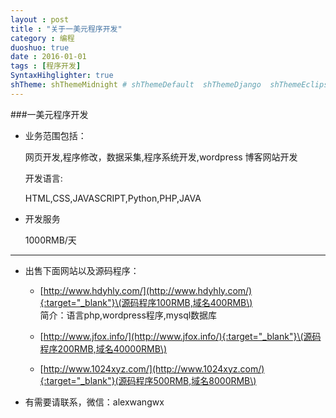 ```yaml
---
layout : post
title : "关于一美元程序开发"
category : 编程
duoshuo: true
date : 2016-01-01
tags : [程序开发]
SyntaxHihglighter: true
shTheme: shThemeMidnight # shThemeDefault  shThemeDjango  shThemeEclipse  shThemeEmacs  shThemeFadeToGrey  shThemeMidnight  shThemeRDark
---
```

###一美元程序开发

* 业务范围包括：

	网页开发,程序修改，数据采集,程序系统开发,wordpress 博客网站开发

	开发语言:

	HTML,CSS,JAVASCRIPT,Python,PHP,JAVA

*  开发服务

	1000RMB/天

---

* 出售下面网站以及源码程序：

	+ [http://www.hdyhly.com/](http://www.hdyhly.com/){:target="_blank"}\(源码程序100RMB,域名400RMB\)  
	简介：语言php,wordpress程序,mysql数据库

	+ [http://www.jfox.info/](http://www.jfox.info/){:target="_blank"}\(源码程序200RMB,域名40000RMB\)

	+ [http://www.1024xyz.com/](http://www.1024xyz.com/){:target="_blank"}(源码程序500RMB,域名8000RMB\)

* 有需要请联系，微信：alexwangwx

